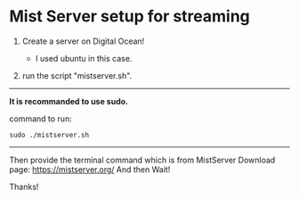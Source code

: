 
# Mist Server setup for streaming


1. Create a server on Digital Ocean!
    - I used ubuntu in this case.

2. run the script "mistserver.sh".
***
**It is recommanded to use sudo.**

command to run: 

`sudo ./mistserver.sh`
***
Then provide the terminal command which is from MistServer Download page: https://mistserver.org/ And then Wait! 

Thanks!